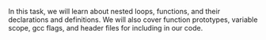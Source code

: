 In this task, we will learn about nested loops, functions, and their declarations and definitions. We will also cover function prototypes, variable scope, gcc flags, and header files for including in our code.

